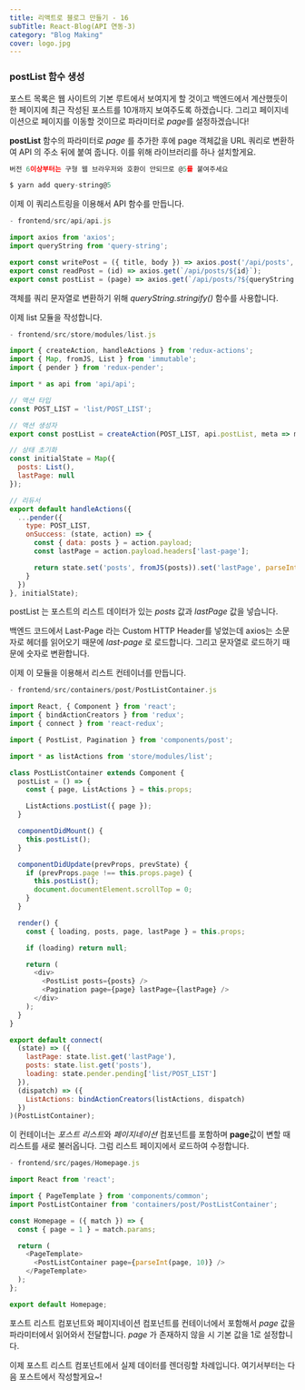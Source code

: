 ```yaml
---
title: 리액트로 블로그 만들기 - 16
subTitle: React-Blog(API 연동-3)
category: "Blog Making"
cover: logo.jpg
---
```


### postList 함수 생성
포스트 목록은 웹 사이트의 기본 루트에서 보여지게 할 것이고 백엔드에서 계산했듯이 한 페이지에 최근 작성된
포스트를 10개까지 보여주도록 하겠습니다. 그리고 페이지네이션으로 페이지를 이동할 것이므로 파라미터로 *page*를
설정하겠습니다!

**postList** 함수의 파라미터로 *page* 를 추가한 후에 page 객체값을 URL 쿼리로 변환하여 API 의 주소 뒤에
붙여 줍니다. 이를 위해 라이브러리를 하나 설치할게요.

```js
버전 6이상부터는 구형 웹 브라우저와 호환이 안되므로 @5를 붙여주세요

$ yarn add query-string@5
```

이제 이 쿼리스트링을 이용해서 API 함수를 만듭니다.

```js
- frontend/src/api/api.js

import axios from 'axios';
import queryString from 'query-string';

export const writePost = ({ title, body }) => axios.post('/api/posts', { title, body });
export const readPost = (id) => axios.get(`/api/posts/${id}`);
export const postList = (page) => axios.get(`/api/posts/?${queryString.stringify(page)}`);
```

객체를 쿼리 문자열로 변환하기 위해 *queryString.stringify()* 함수를 사용합니다.

이제 list 모듈을 작성합니다.

```js
- frontend/src/store/modules/list.js

import { createAction, handleActions } from 'redux-actions';
import { Map, fromJS, List } from 'immutable';
import { pender } from 'redux-pender';

import * as api from 'api/api';

// 액션 타입
const POST_LIST = 'list/POST_LIST';

// 액션 생성자
export const postList = createAction(POST_LIST, api.postList, meta => meta);

// 상태 초기화
const initialState = Map({
  posts: List(),
  lastPage: null
});

// 리듀서
export default handleActions({
  ...pender({
    type: POST_LIST,
    onSuccess: (state, action) => {
      const { data: posts } = action.payload;
      const lastPage = action.payload.headers['last-page'];

      return state.set('posts', fromJS(posts)).set('lastPage', parseInt(lastPage, 10))
    }
  })
}, initialState);
```

postList 는 포스트의 리스트 데이터가 있는 *posts* 값과 *lastPage* 값을 넣습니다.

백엔드 코드에서 Last-Page 라는 Custom HTTP Header를 넣었는데 axios는 소문자로 헤더를 읽어오기 때문에
*last-page* 로 로드합니다. 그리고 문자열로 로드하기 때문에 숫자로 변환합니다.

이제 이 모듈을 이용해서 리스트 컨테이너를 만듭니다.

```js
- frontend/src/containers/post/PostListContainer.js

import React, { Component } from 'react';
import { bindActionCreators } from 'redux';
import { connect } from 'react-redux';

import { PostList, Pagination } from 'components/post';

import * as listActions from 'store/modules/list';

class PostListContainer extends Component {
  postList = () => {
    const { page, ListActions } = this.props;

    ListActions.postList({ page });
  }

  componentDidMount() {
    this.postList();
  }

  componentDidUpdate(prevProps, prevState) {
    if (prevProps.page !== this.props.page) {
      this.postList();
      document.documentElement.scrollTop = 0;
    }
  }

  render() {
    const { loading, posts, page, lastPage } = this.props;

    if (loading) return null;

    return (
      <div>
        <PostList posts={posts} />
        <Pagination page={page} lastPage={lastPage} />
      </div>
    );
  }
}

export default connect(
  (state) => ({
    lastPage: state.list.get('lastPage'),
    posts: state.list.get('posts'),
    loading: state.pender.pending['list/POST_LIST']
  }),
  (dispatch) => ({
    ListActions: bindActionCreators(listActions, dispatch)
  })
)(PostListContainer);
```

이 컨테이너는 *포스트 리스트*와 *페이지네이션* 컴포넌트를 포함하며 **page**값이 변할 때 리스트를 새로 불러옵니다.
그럼 리스트 페이지에서 로드하여 수정합니다.

```js
- frontend/src/pages/Homepage.js

import React from 'react';

import { PageTemplate } from 'components/common';
import PostListContainer from 'containers/post/PostListContainer';

const Homepage = ({ match }) => {
  const { page = 1 } = match.params;

  return (
    <PageTemplate>
      <PostListContainer page={parseInt(page, 10)} />
    </PageTemplate>
  );
};

export default Homepage;
```

포스트 리스트 컴포넌트와 페이지네이션 컴포넌트를 컨테이너에서 포함해서 *page* 값을 파라미터에서
읽어와서 전달합니다. *page* 가 존재하지 않을 시 기본 값을 1로 설정합니다.

이제 포스트 리스트 컴포넌트에서 실제 데이터를 렌더링할 차례입니다. 여기서부터는 다음 포스트에서
작성할게요~!